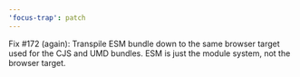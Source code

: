 ```yaml
---
'focus-trap': patch
---
```


Fix #172 (again): Transpile ESM bundle down to the same browser target used for the CJS and UMD bundles. ESM is just the module system, not the browser target.
